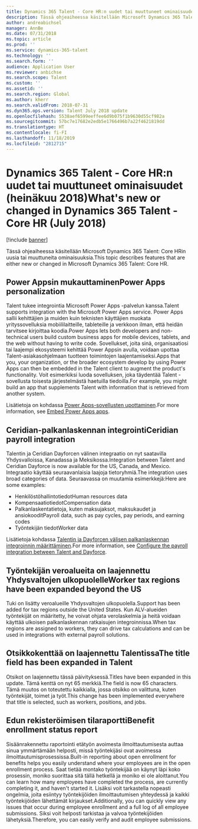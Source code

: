 ```yaml
---
title: Dynamics 365 Talent - Core HR:n uudet tai muuttuneet ominaisuudet (heinäkuu 2018)
description: Tässä ohjeaiheessa käsitellään Microsoft Dynamics 365 Talent - Core HR:n uusia tai muuttuneita ominaisuuksia.
author: andreabichsel
manager: AnnBe
ms.date: 07/31/2018
ms.topic: article
ms.prod: ''
ms.service: dynamics-365-talent
ms.technology: ''
ms.search.form: ''
audience: Application User
ms.reviewer: anbichse
ms.search.scope: Talent
ms.custom: ''
ms.assetid: ''
ms.search.region: Global
ms.author: kherr
ms.search.validFrom: 2018-07-31
ms.dyn365.ops.version: Talent July 2018 update
ms.openlocfilehash: 5538aef6599eeffee6d9b075f1b9630d55cf982a
ms.sourcegitcommit: 57bc7e17682e2edb5e1766496b7a22f4621819dd
ms.translationtype: HT
ms.contentlocale: fi-FI
ms.lasthandoff: 11/18/2019
ms.locfileid: "2812715"
---
```

# <a name="whats-new-or-changed-in-dynamics-365-talent---core-hr-july-2018"></a><span data-ttu-id="264d7-103">Dynamics 365 Talent - Core HR:n uudet tai muuttuneet ominaisuudet (heinäkuu 2018)</span><span class="sxs-lookup"><span data-stu-id="264d7-103">What's new or changed in Dynamics 365 Talent - Core HR (July 2018)</span></span>

[!include [banner](includes/banner.md)]

<span data-ttu-id="264d7-104">Tässä ohjeaiheessa käsitellään Microsoft Dynamics 365 Talent: Core HRin uusia tai muuttuneita ominaisuuksia.</span><span class="sxs-lookup"><span data-stu-id="264d7-104">This topic describes features that are either new or changed in Microsoft Dynamics 365 Talent: Core HR.</span></span>

## <a name="power-apps-personalization"></a><span data-ttu-id="264d7-105">Power Appsin mukauttaminen</span><span class="sxs-lookup"><span data-stu-id="264d7-105">Power Apps personalization</span></span>

<span data-ttu-id="264d7-106">Talent tukee integrointia Microsoft Power Apps -palvelun kanssa.</span><span class="sxs-lookup"><span data-stu-id="264d7-106">Talent supports integration with the Microsoft Power Apps service.</span></span> <span data-ttu-id="264d7-107">Power Apps sallii kehittäjien ja muiden kuin teknisten käyttäjien muokata yrityssovelluksia mobiililaitteille, tableteille ja verkkoon ilman, että heidän tarvitsee kirjoittaa koodia.</span><span class="sxs-lookup"><span data-stu-id="264d7-107">Power Apps lets both developers and non-technical users build custom business apps for mobile devices, tablets, and the web without having to write code.</span></span> <span data-ttu-id="264d7-108">Sovellukset, joita sinä, organisaatiosi tai laajempi ekosysteemi kehittää Power Appsin avulla, voidaan upottaa Talent-asiakasohjelmaan tuotteen toimintojen laajentamiseksi.</span><span class="sxs-lookup"><span data-stu-id="264d7-108">Apps that you, your organization, or the broader ecosystem develop by using Power Apps can then be embedded in the Talent client to augment the product's functionality.</span></span> <span data-ttu-id="264d7-109">Voit esimerkiksi luoda sovelluksen, joka täydentää Talent -sovellusta toisesta järjestelmästä haetuilla tiedoilla.</span><span class="sxs-lookup"><span data-stu-id="264d7-109">For example, you might build an app that supplements Talent with information that is retrieved from another system.</span></span>

<span data-ttu-id="264d7-110">Lisätietoja on kohdassa [Power Apps-sovellusten upottaminen](../fin-and-ops/get-started/embed-power-apps.md).</span><span class="sxs-lookup"><span data-stu-id="264d7-110">For more information, see [Embed Power Apps apps](../fin-and-ops/get-started/embed-power-apps.md).</span></span>

## <a name="ceridian-payroll-integration"></a><span data-ttu-id="264d7-111">Ceridian-palkanlaskennan integrointi</span><span class="sxs-lookup"><span data-stu-id="264d7-111">Ceridian payroll integration</span></span>

<span data-ttu-id="264d7-112">Talentin ja Ceridian Dayforcen välinen integraatio on nyt saatavilla Yhdysvalloissa, Kanadassa ja Meksikossa.</span><span class="sxs-lookup"><span data-stu-id="264d7-112">Integration between Talent and Ceridian Dayforce is now available for the US, Canada, and Mexico.</span></span> <span data-ttu-id="264d7-113">Integraatio käyttää seuraavanlaisia laajoja tietoryhmiä.</span><span class="sxs-lookup"><span data-stu-id="264d7-113">The integration uses broad categories of data.</span></span> <span data-ttu-id="264d7-114">Seuraavassa on muutamia esimerkkejä:</span><span class="sxs-lookup"><span data-stu-id="264d7-114">Here are some examples:</span></span>

- <span data-ttu-id="264d7-115">Henkilöstöhallintotiedot</span><span class="sxs-lookup"><span data-stu-id="264d7-115">Human resources data</span></span>
- <span data-ttu-id="264d7-116">Kompensaatiotiedot</span><span class="sxs-lookup"><span data-stu-id="264d7-116">Compensation data</span></span>
- <span data-ttu-id="264d7-117">Palkanlaskentatietoja, kuten maksujaksot, maksukaudet ja ansiokoodit</span><span class="sxs-lookup"><span data-stu-id="264d7-117">Payroll data, such as pay cycles, pay periods, and earning codes</span></span>
- <span data-ttu-id="264d7-118">Työntekijän tiedot</span><span class="sxs-lookup"><span data-stu-id="264d7-118">Worker data</span></span>

<span data-ttu-id="264d7-119">Lisätietoja kohdassa [Talentin ja Dayforcen välisen palkanlaskennan integroinnin määrittäminen](configure-payroll-integration.md).</span><span class="sxs-lookup"><span data-stu-id="264d7-119">For more information, see [Configure the payroll integration between Talent and Dayforce](configure-payroll-integration.md).</span></span>

## <a name="worker-tax-regions-have-been-expanded-beyond-the-us"></a><span data-ttu-id="264d7-120">Työntekijän veroalueita on laajennettu Yhdysvaltojen ulkopuolelle</span><span class="sxs-lookup"><span data-stu-id="264d7-120">Worker tax regions have been expanded beyond the US</span></span>

<span data-ttu-id="264d7-121">Tuki on lisätty veroalueille Yhdysvaltojen ulkopuolella.</span><span class="sxs-lookup"><span data-stu-id="264d7-121">Support has been added for tax regions outside the United States.</span></span> <span data-ttu-id="264d7-122">Kun ALV-alueiden työntekijät on määritetty, he voivat ohjata verolaskelmia ja heitä voidaan käyttää ulkoisen palkanlaskennan ratkaisujen integroinnissa.</span><span class="sxs-lookup"><span data-stu-id="264d7-122">When tax regions are assigned to workers, they can drive tax calculations and can be used in integrations with external payroll solutions.</span></span>

## <a name="the-title-field-has-been-expanded-in-talent"></a><span data-ttu-id="264d7-123">Otsikkokenttää on laajennettu Talentissa</span><span class="sxs-lookup"><span data-stu-id="264d7-123">The title field has been expanded in Talent</span></span>

<span data-ttu-id="264d7-124">Otsikot on laajennettu tässä päivityksessä.</span><span class="sxs-lookup"><span data-stu-id="264d7-124">Titles have been expanded in this update.</span></span> <span data-ttu-id="264d7-125">Tämä kenttä on nyt 65 merkkiä.</span><span class="sxs-lookup"><span data-stu-id="264d7-125">The field is now 65 characters.</span></span> <span data-ttu-id="264d7-126">Tämä muutos on toteutettu kaikkialla, jossa otsikko on valittuna, kuten työntekijät, toimet ja työt.</span><span class="sxs-lookup"><span data-stu-id="264d7-126">This change has been implemented everywhere that title is selected, such as workers, positions, and jobs.</span></span>

## <a name="benefit-enrollment-status-report"></a><span data-ttu-id="264d7-127">Edun rekisteröimisen tilaraportti</span><span class="sxs-lookup"><span data-stu-id="264d7-127">Benefit enrollment status report</span></span>

<span data-ttu-id="264d7-128">Sisäänrakennettu raportointi etätyön avoimesta ilmoittautumisesta auttaa sinua ymmärtämään helposti, missä työntekijäsi ovat avoimessa ilmoittautumisprosessissa.</span><span class="sxs-lookup"><span data-stu-id="264d7-128">Built-in reporting about open enrollment for benefits helps you easily understand where your employees are in the open enrollment process.</span></span> <span data-ttu-id="264d7-129">Saat tietää montako työntekijää on käynyt läpi koko prosessin, moniko suorittaa sitä tällä hetkellä ja moniko ei ole aloittanut.</span><span class="sxs-lookup"><span data-stu-id="264d7-129">You can learn how many employees have completed the process, are currently completing it, and haven't started it.</span></span> <span data-ttu-id="264d7-130">Lisäksi voit tarkastella nopeasti ongelmia, joita esiintyy työntekijöiden ilmoittautumisen yhteydessä ja kaikki työntekijöiden lähettämät kirjaukset.</span><span class="sxs-lookup"><span data-stu-id="264d7-130">Additionally, you can quickly view any issues that occur during employee enrollment and a full log of all employee submissions.</span></span> <span data-ttu-id="264d7-131">Siksi voit helposti tarkistaa ja valvoa työntekijöiden lähetyksiä.</span><span class="sxs-lookup"><span data-stu-id="264d7-131">Therefore, you can easily verify and audit employee submissions.</span></span>
